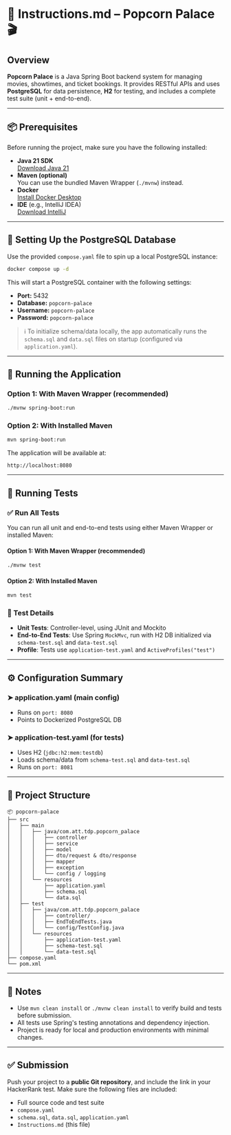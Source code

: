 # 📘 Instructions.md – Popcorn Palace 🎬

## Overview

**Popcorn Palace** is a Java Spring Boot backend system for managing movies, showtimes, and ticket bookings. It provides RESTful APIs and uses **PostgreSQL** for data persistence, **H2** for testing, and includes a complete test suite (unit + end-to-end).

---

## 📦 Prerequisites

Before running the project, make sure you have the following installed:

- **Java 21 SDK**  
  [Download Java 21](https://www.oracle.com/java/technologies/downloads/#java21)
- **Maven (optional)**  
  You can use the bundled Maven Wrapper (`./mvnw`) instead.
- **Docker**  
  [Install Docker Desktop](https://www.docker.com/products/docker-desktop)
- **IDE** (e.g., IntelliJ IDEA)  
  [Download IntelliJ](https://www.jetbrains.com/idea/)

---

## 🐘 Setting Up the PostgreSQL Database

Use the provided `compose.yaml` file to spin up a local PostgreSQL instance:

```bash
docker compose up -d
```

This will start a PostgreSQL container with the following settings:

- **Port:** 5432
- **Database:** `popcorn-palace`
- **Username:** `popcorn-palace`
- **Password:** `popcorn-palace`

> ℹ️ To initialize schema/data locally, the app automatically runs the `schema.sql` and `data.sql` files on startup (configured via `application.yaml`).

---

## 🚀 Running the Application

### Option 1: With Maven Wrapper (recommended)
```bash
./mvnw spring-boot:run
```

### Option 2: With Installed Maven
```bash
mvn spring-boot:run
```

The application will be available at:
```
http://localhost:8080
```

---

## 🧪 Running Tests

### ✅ Run All Tests

You can run all unit and end-to-end tests using either Maven Wrapper or installed Maven:

#### Option 1: With Maven Wrapper (recommended)
```bash
./mvnw test
```

#### Option 2: With Installed Maven
```bash
mvn test
```

### 📌 Test Details

- **Unit Tests**: Controller-level, using JUnit and Mockito
- **End-to-End Tests**: Use Spring `MockMvc`, run with H2 DB initialized via `schema-test.sql` and `data-test.sql`
- **Profile**: Tests use `application-test.yaml` and `ActiveProfiles("test")`

---

## ⚙️ Configuration Summary

### ➤ application.yaml (main config)

- Runs on `port: 8080`
- Points to Dockerized PostgreSQL DB

### ➤ application-test.yaml (for tests)

- Uses H2 (`jdbc:h2:mem:testdb`)
- Loads schema/data from `schema-test.sql` and `data-test.sql`
- Runs on `port: 8081`

---

## 📁 Project Structure

```
📦 popcorn-palace
├── src
│   ├── main
│   │   ├── java/com.att.tdp.popcorn_palace
│   │   │   ├── controller
│   │   │   ├── service
│   │   │   ├── model
│   │   │   ├── dto/request & dto/response
│   │   │   ├── mapper
│   │   │   ├── exception
│   │   │   └── config / logging
│   │   └── resources
│   │       ├── application.yaml
│   │       ├── schema.sql
│   │       └── data.sql
│   ├── test
│   │   ├── java/com.att.tdp.popcorn_palace
│   │   │   ├── controller/
│   │   │   ├── EndToEndTests.java
│   │   │   └── config/TestConfig.java
│   │   └── resources
│   │       ├── application-test.yaml
│   │       ├── schema-test.sql
│   │       └── data-test.sql
├── compose.yaml
└── pom.xml
```

---

## 📝 Notes

- Use `mvn clean install` or `./mvnw clean install` to verify build and tests before submission.
- All tests use Spring's testing annotations and dependency injection.
- Project is ready for local and production environments with minimal changes.

---

## ✅ Submission

Push your project to a **public Git repository**, and include the link in your HackerRank test. Make sure the following files are included:

- Full source code and test suite
- `compose.yaml`
- `schema.sql`, `data.sql`, `application.yaml`
- `Instructions.md` (this file)